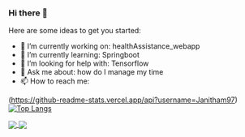 ### Hi there 👋


Here are some ideas to get you started:

- 🔭 I’m currently working on: healthAssistance_webapp
- 🌱 I’m currently learning: Springboot
- 🤔 I’m looking for help with: Tensorflow
- 💬 Ask me about: how do I manage my time
- 📫 How to reach me:


 (https://github-readme-stats.vercel.app/api?username=Janitham97)
[![Top Langs](https://github-readme-stats.vercel.app/api/top-langs/?username=Janitham97&layout=compact)](https://github.com/anuraghazra/github-readme-stats)

<a href="https://github.com/anuraghazra/github-readme-stats">
  <img align="center" src="https://github-readme-stats.vercel.app/api/pin/?username=Janitham97&repo=github-readme-stats" />
</a>
<a href="https://github.com/anuraghazra/convoychat">
  <img align="center" src="https://github-readme-stats.vercel.app/api/pin/?username=Janitham97&repo=convoychat" />
</a>

